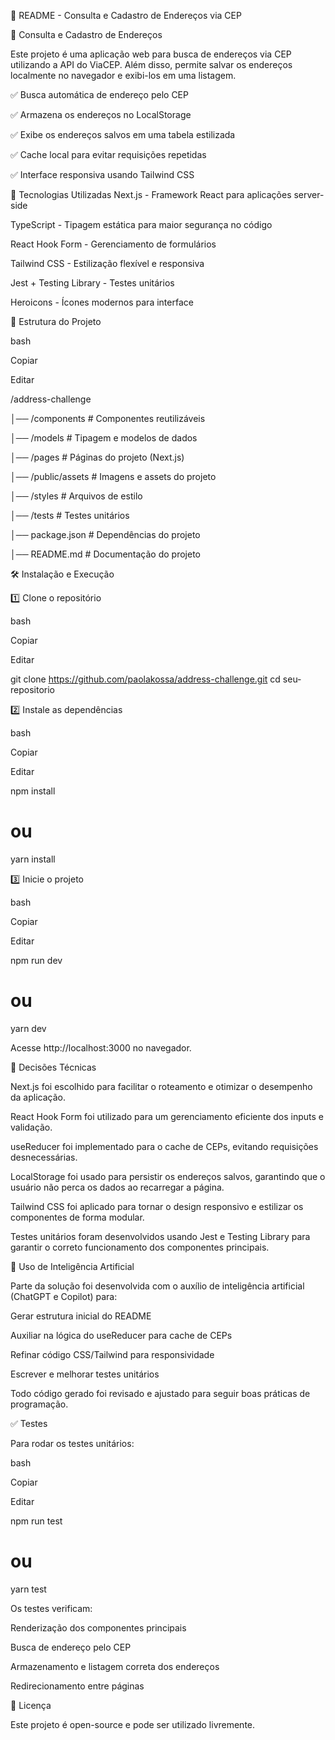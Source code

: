 📌 README - Consulta e Cadastro de Endereços via CEP

📍 Consulta e Cadastro de Endereços

Este projeto é uma aplicação web para busca de endereços via CEP utilizando a API do ViaCEP. Além disso, permite salvar os endereços localmente no navegador e exibi-los em uma listagem.

✅ Busca automática de endereço pelo CEP

✅ Armazena os endereços no LocalStorage

✅ Exibe os endereços salvos em uma tabela estilizada

✅ Cache local para evitar requisições repetidas

✅ Interface responsiva usando Tailwind CSS

🚀 Tecnologias Utilizadas
Next.js - Framework React para aplicações server-side

TypeScript - Tipagem estática para maior segurança no código

React Hook Form - Gerenciamento de formulários

Tailwind CSS - Estilização flexível e responsiva

Jest + Testing Library - Testes unitários

Heroicons - Ícones modernos para interface

📂 Estrutura do Projeto

bash

Copiar

Editar

/address-challenge

│── /components # Componentes reutilizáveis

│── /models # Tipagem e modelos de dados

│── /pages # Páginas do projeto (Next.js)

│── /public/assets # Imagens e assets do projeto

│── /styles # Arquivos de estilo

│── /tests # Testes unitários

│── package.json # Dependências do projeto

│── README.md # Documentação do projeto

🛠️ Instalação e Execução

1️⃣ Clone o repositório

bash

Copiar

Editar

git clone https://github.com/paolakossa/address-challenge.git
cd seu-repositorio

2️⃣ Instale as dependências

bash

Copiar

Editar

npm install

# ou

yarn install

3️⃣ Inicie o projeto

bash

Copiar

Editar

npm run dev

# ou

yarn dev

Acesse http://localhost:3000 no navegador.

📝 Decisões Técnicas

Next.js foi escolhido para facilitar o roteamento e otimizar o desempenho da aplicação.

React Hook Form foi utilizado para um gerenciamento eficiente dos inputs e validação.

useReducer foi implementado para o cache de CEPs, evitando requisições desnecessárias.

LocalStorage foi usado para persistir os endereços salvos, garantindo que o usuário não perca os dados ao recarregar a página.

Tailwind CSS foi aplicado para tornar o design responsivo e estilizar os componentes de forma modular.

Testes unitários foram desenvolvidos usando Jest e Testing Library para garantir o correto funcionamento dos componentes principais.

🤖 Uso de Inteligência Artificial

Parte da solução foi desenvolvida com o auxílio de inteligência artificial (ChatGPT e Copilot) para:

Gerar estrutura inicial do README

Auxiliar na lógica do useReducer para cache de CEPs

Refinar código CSS/Tailwind para responsividade

Escrever e melhorar testes unitários

Todo código gerado foi revisado e ajustado para seguir boas práticas de programação.

✅ Testes

Para rodar os testes unitários:

bash

Copiar

Editar

npm run test

# ou

yarn test

Os testes verificam:

Renderização dos componentes principais

Busca de endereço pelo CEP

Armazenamento e listagem correta dos endereços

Redirecionamento entre páginas

📄 Licença

Este projeto é open-source e pode ser utilizado livremente.
